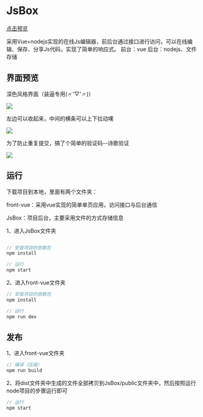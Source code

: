 # JsBox
[点击预览](http://code.smallcfj.club)

采用Vue+nodejs实现的在线Js编辑器，前后台通过接口进行访问，可以在线编辑、保存、分享Js代码，实现了简单的响应式。
前台：vue
后台：nodejs、文件存储
## 界面预览

深色风格界面（装逼专用(〃'▽'〃)）

![](https://github.com/zycfj/JsBox/blob/master/image/1.png?raw=true)

左边可以收起来，中间的横条可以上下拉动噢

![](https://github.com/zycfj/JsBox/blob/master/image/2.png?raw=true)

为了防止重复提交，搞了个简单的验证码--诗歌验证

![](https://github.com/zycfj/JsBox/blob/master/image/3.png?raw=true)
## 运行
下载项目到本地，里面有两个文件夹：

front-vue：采用vue实现的简单单页应用，访问接口与后台通信

JsBox：项目后台，主要采用文件的方式存储信息

1、进入JsBox文件夹
```javascript

// 安装项目的依赖包
npm install

// 运行
npm start
```

2、进入front-vue文件夹
```javascript
// 安装项目的依赖包
npm install

// 运行
npm run dev
```
## 发布
1、进入front-vue文件夹
```javascript
// 编译（压缩）
npm run build
```
2、将dist文件夹中生成的文件全部拷贝到JsBox/public文件夹中，然后按照运行node项目的步骤运行即可
```javascript
// 运行
npm start
```
